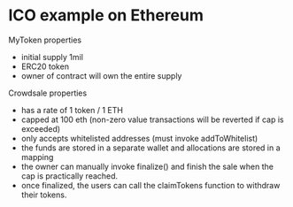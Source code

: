 # ICO example on Ethereum

MyToken properties
- initial supply 1mil
- ERC20 token
- owner of contract will own the entire supply

Crowdsale properties
- has a rate of 1 token / 1 ETH
- capped at 100 eth (non-zero value transactions will be reverted if cap is exceeded)
- only accepts whitelisted addresses (must invoke addToWhitelist)
- the funds are stored in a separate wallet and allocations are stored in a mapping
- the owner can manually invoke finalize() and finish the sale when the cap is practically reached.
- once finalized, the users can call the claimTokens function to withdraw their tokens.
